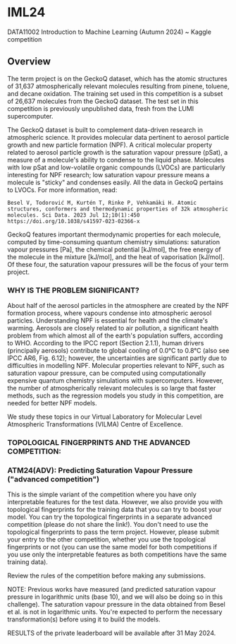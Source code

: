 # IML24
DATA11002 Introduction to Machine Learning (Autumn 2024) ~ Kaggle competition

## Overview

The term project is on the GeckoQ dataset, which has the atomic structures of 31,637 atmospherically relevant molecules resulting from pinene, toluene, and decane oxidation. The training set used in this competition is a subset of 26,637 molecules from the GeckoQ dataset. The test set in this competition is previously unpublished data, fresh from the LUMI supercomputer.

The GeckoQ dataset is built to complement data-driven research in atmospheric science. It provides molecular data pertinent to aerosol particle growth and new particle formation (NPF). A critical molecular property related to aerosol particle growth is the saturation vapour pressure (pSat), a measure of a molecule's ability to condense to the liquid phase. Molecules with low pSat and low-volatile organic compounds (LVOCs) are particularly interesting for NPF research; low saturation vapour pressure means a molecule is "sticky" and condenses easily. All the data in GeckoQ pertains to LVOCs. For more information, read:

    Besel V, Todorović M, Kurtén T, Rinke P, Vehkamäki H. Atomic structures, conformers and thermodynamic properties of 32k atmospheric molecules. Sci Data. 2023 Jul 12;10(1):450 https://doi.org/10.1038/s41597-023-02366-x

GeckoQ features important thermodynamic properties for each molecule, computed by time-consuming quantum chemistry simulations: saturation vapour pressures [Pa], the chemical potential [kJ/mol], the free energy of the molecule in the mixture [kJ/mol], and the heat of vaporisation [kJ/mol]. Of these four, the saturation vapour pressures will be the focus of your term project.

### WHY IS THE PROBLEM SIGNIFICANT?
About half of the aerosol particles in the atmosphere are created by the NPF formation process, where vapours condense into atmospheric aerosol particles. Understanding NPF is essential for health and the climate's warming. Aerosols are closely related to air pollution, a significant health problem from which almost all of the earth's population suffers, according to WHO. According to the IPCC report (Section 2.1.1), human drivers (principally aerosols) contribute to global cooling of 0.0°C to 0.8°C (also see IPCC AR6, Fig. 6.12); however, the uncertainties are significant partly due to difficulties in modelling NPF. Molecular properties relevant to NPF, such as saturation vapour pressure, can be computed using computationally expensive quantum chemistry simulations with supercomputers. However, the number of atmospherically relevant molecules is so large that faster methods, such as the regression models you study in this competition, are needed for better NPF models.

We study these topics in our Virtual Laboratory for Molecular Level Atmospheric Transformations (VILMA) Centre of Excellence.

### TOPOLOGICAL FINGERPRINTS AND THE ADVANCED COMPETITION:

### ATM24(ADV): Predicting Saturation Vapour Pressure ("advanced competition")

This is the simple variant of the competition where you have only interpretable features for the test data. However, we also provide you with topological fingerprints for the training data that you can try to boost your model. You can try the topological fingerprints in a separate advanced competition (please do not share the link!). You don't need to use the topological fingerprints to pass the term project. However, please submit your entry to the other competition, whether you use the topological fingerprints or not (you can use the same model for both competitions if you use only the interpretable features as both competitions have the same training data).

Review the rules of the competition before making any submissions.

NOTE: Previous works have measured (and predicted saturation vapour pressure in logarithmic units (base 10), and we will also be doing so in this challenge). The saturation vapour pressure in the data obtained from Besel et al. is not in logarithmic units. You're expected to perform the necessary transformation(s) before using it to build the models.

RESULTS of the private leaderboard will be available after 31 May 2024.
